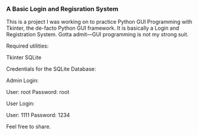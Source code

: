 ### A Basic Login and Regisration System


This is a project I was working on to practice Python GUI Programming with Tkinter, the de-facto Python GUI framework. It is basically a Login and Registration System. Gotta admit—GUI programming is not my strong suit.


Required utilities:

Tkinter
SQLite


Credentials for the SQLite Database:

Admin Login:

User: root
Password: root

User Login:

User: 1111
Password: 1234


Feel free to share. 
